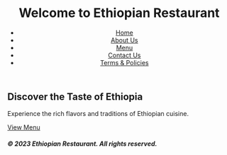 <!DOCTYPE html>
<html lang="en">
<head>
  <meta charset="UTF-8">
  <meta name="viewport" content="width=device-width, initial-scale=1.0">
  <title>Home - Ethiopian Restaurant</title>
  <link rel="stylesheet" href="styles.css">
</head>
<body>
  <header>
    <h1>Welcome to Ethiopian Restaurant</h1>
    <nav>
      <ul>
        <li><a href="index.html">Home</a></li>
        <li><a href="about.html">About Us</a></li>
        <li><a href="menu.html">Menu</a></li>
        <li><a href="contact.html">Contact Us</a></li>
        <li><a href="terms.html">Terms & Policies</a></li>
      </ul>
    </nav>
  </header>
  <main>
    <section>
      <h2>Discover the Taste of Ethiopia</h2>
      <p>Experience the rich flavors and traditions of Ethiopian cuisine.</p>
      <a href="menu.html" class="btn">View Menu</a>
    </section>
  </main>
  <footer>
    <h5>&copy; 2023 Ethiopian Restaurant. All rights reserved.</h5>
  </footer>
</body>
</html>
